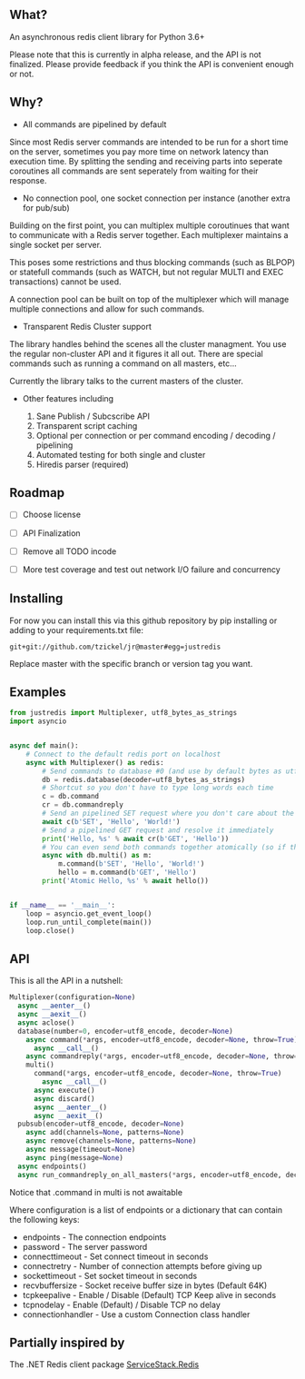 ## What?
An asynchronous redis client library for Python 3.6+

Please note that this is currently in alpha release, and the API is not finalized. Please provide feedback if you think the API is convenient enough or not.

## Why?
* All commands are pipelined by default

Since most Redis server commands are intended to be run for a short time on the server, sometimes you pay more time on network latency than execution time. By splitting the sending and receiving parts into seperate coroutines all commands are sent seperately from waiting for their response.

* No connection pool, one socket connection per instance (another extra for pub/sub)

Building on the first point, you can multiplex multiple coroutinues that want to communicate with a Redis server together. Each multiplexer maintains a single socket per server.

This poses some restrictions and thus blocking commands (such as BLPOP) or statefull commands (such as WATCH, but not regular MULTI and EXEC transactions) cannot be used.

A connection pool can be built on top of the multiplexer which will manage multiple connections and allow for such commands.

* Transparent Redis Cluster support

The library handles behind the scenes all the cluster managment. You use the regular non-cluster API and it figures it all out. There are special commands such as running a command on all masters, etc...

Currently the library talks to the current masters of the cluster.

* Other features including

  1. Sane Publish / Subcscribe API
  2. Transparent script caching
  3. Optional per connection or per command encoding / decoding / pipelining
  4. Automated testing for both single and cluster
  5. Hiredis parser (required)

## Roadmap
- [ ] Choose license
- [ ] API Finalization
- [ ] Remove all TODO incode
- [ ] More test coverage and test out network I/O failure and concurrency


## Installing
For now you can install this via this github repository by pip installing or adding to your requirements.txt file:

```
git+git://github.com/tzickel/jr@master#egg=justredis
```

Replace master with the specific branch or version tag you want.

## Examples
```python
from justredis import Multiplexer, utf8_bytes_as_strings
import asyncio


async def main():
    # Connect to the default redis port on localhost
    async with Multiplexer() as redis:
        # Send commands to database #0 (and use by default bytes as utf8 strings decoder)
        db = redis.database(decoder=utf8_bytes_as_strings)
        # Shortcut so you don't have to type long words each time
        c = db.command
        cr = db.commandreply
        # Send an pipelined SET request where you don't care about the result (You don't have to use bytes notation or caps)
        await c(b'SET', 'Hello', 'World!')
        # Send a pipelined GET request and resolve it immediately
        print('Hello, %s' % await cr(b'GET', 'Hello'))
        # You can even send both commands together atomically (so if the first fails the second won't run)
        async with db.multi() as m:
            m.command(b'SET', 'Hello', 'World!')
            hello = m.command(b'GET', 'Hello')
        print('Atomic Hello, %s' % await hello())


if __name__ == '__main__':
    loop = asyncio.get_event_loop()
    loop.run_until_complete(main())
    loop.close()
```

## API
This is all the API in a nutshell:

```python
Multiplexer(configuration=None)
  async __aenter__()
  async __aexit__()
  async aclose()
  database(number=0, encoder=utf8_encode, decoder=None)
    async command(*args, encoder=utf8_encode, decoder=None, throw=True)
      async __call__()
    async commandreply(*args, encoder=utf8_encode, decoder=None, throw=True)
    multi()
      command(*args, encoder=utf8_encode, decoder=None, throw=True)
        async __call__()
      async execute()
      async discard()
      async __aenter__()
      async __aexit__()
  pubsub(encoder=utf8_encode, decoder=None)
    async add(channels=None, patterns=None)
    async remove(channels=None, patterns=None)
    async message(timeout=None)
    async ping(message=None)
  async endpoints()
  async run_commandreply_on_all_masters(*args, encoder=utf8_encode, decoder=None)
```

Notice that .command in multi is not awaitable

Where configuration is a list of endpoints or a dictionary that can contain the following keys:

* endpoints - The connection endpoints
* password - The server password
* connecttimeout - Set connect timeout in seconds
* connectretry - Number of connection attempts before giving up
* sockettimeout - Set socket timeout in seconds
* recvbuffersize - Socket receive buffer size in bytes (Default 64K)
* tcpkeepalive - Enable / Disable (Default) TCP Keep alive in seconds
* tcpnodelay - Enable (Default) / Disable TCP no delay
* connectionhandler - Use a custom Connection class handler

## Partially inspired by
The .NET Redis client package [ServiceStack.Redis](https://stackexchange.github.io/StackExchange.Redis/)
